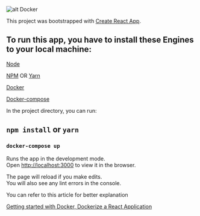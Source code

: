 ![alt Docker](https://www.google.com/url?sa=i&url=https%3A%2F%2Ftowardsdatascience.com%2Fthe-what-and-why-of-docker-cdc8d99cbb3&psig=AOvVaw2ybhqiQ_HaV_6x4J0Y763_&ust=1602239799529000&source=images&cd=vfe&ved=0CAIQjRxqFwoTCLCryMPmpOwCFQAAAAAdAAAAABAI)

This project was bootstrapped with [Create React App](https://github.com/facebook/create-react-app).

## To run this app, you have to install these Engines to your local machine:

[Node](https://nodejs.org/en/)

[NPM](https://www.npmjs.com/) OR [Yarn](https://yarnpkg.com/)

[Docker](https://www.docker.com/get-started)

[Docker-compose](https://docs.docker.com/compose/install/)

In the project directory, you can run:

## `npm install` or `yarn`

### `docker-compose up`

Runs the app in the development mode.<br />
Open [http://localhost:3000](http://localhost:3000) to view it in the browser.

The page will reload if you make edits.<br />
You will also see any lint errors in the console.

You can refer to this article for better explanation

[Getting started with Docker, Dockerize a React Application](https://johnpels.hashnode.dev/getting-started-with-docker-dockerize-a-react-app-ckg0o85tu00jozps11izhb5zl)

